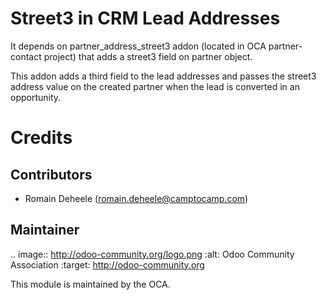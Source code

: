 Street3 in CRM Lead Addresses
=============================

It depends on partner_address_street3 addon
(located in OCA partner-contact project) that adds
a street3 field on partner object.

This addon adds a third field to the lead addresses
and passes the street3 address value on the created partner
when the lead is converted in an opportunity.

Credits
=======

Contributors
------------

* Romain Deheele (<romain.deheele@camptocamp.com>)

Maintainer
----------

.. image:: http://odoo-community.org/logo.png
   :alt: Odoo Community Association
   :target: http://odoo-community.org

This module is maintained by the OCA.
